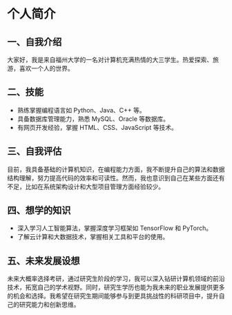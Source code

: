 # 个人简介

## 一、自我介绍
大家好，我是来自福州大学的一名对计算机充满热情的大三学生。热爱探索、旅游，喜欢一个人的世界。

## 二、技能
- 熟练掌握编程语言如 Python、Java、C++ 等。
- 具备数据库管理能力，熟悉 MySQL、Oracle 等数据库。
- 有网页开发经验，掌握 HTML、CSS、JavaScript 等技术。

## 三、自我评估
目前，我具备基础的计算机知识，在编程能力方面，我不断提升自己的算法和数据结构理解，努力提高代码的效率和可读性。然而，我也意识到自己在某些方面还有不足，比如在系统架构设计和大型项目管理方面经验较少。

## 四、想学的知识
- 深入学习人工智能算法，掌握深度学习框架如 TensorFlow 和 PyTorch。
- 了解云计算和大数据技术，掌握相关工具和平台的使用。

## 五、未来发展设想
未来大概率选择考研，通过研究生阶段的学习，我可以深入钻研计算机领域的前沿技术，拓宽自己的学术视野。同时，研究生学历也能为我未来的职业发展提供更多的机会和选择。我希望在研究生期间能够参与到更具挑战性的科研项目中，提升自己的研究能力和创新思维。
